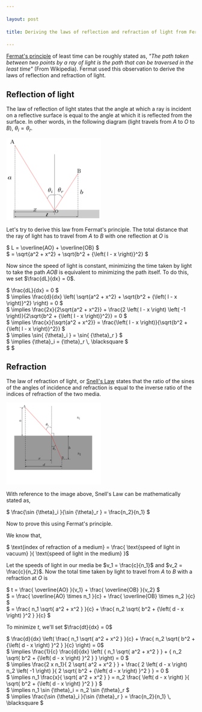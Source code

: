 ```yaml
---

layout: post

title: Deriving the laws of reflection and refraction of light from Fermat's principle.

---
```


[Fermat's principle][1] of least time can be roughly stated as, <em>"The path taken
between two points by a ray of light is the path that can be traversed in the
least time"</em> (From Wikipedia). Fermat used this observation to derive the
laws of reflection and refraction of light.



Reflection of light
-------------------
The law of reflection of light states that the angle at which a ray is incident
on a reflective surface is equal to the angle at which it is reflected from the
surface. In other words, in the following diagram (light travels from <span>$A$</span>
to <span>$O$</span> to <span>$B$</span>), <span>${\theta}_i = {\theta}_r$</span>.

<img src="/assets/reflection.svg" alt="reflection"
     width="50%"
     height="50%" />


Let's try to derive this law from Fermat's principle. The total distance that
the ray of light has to travel from <span>$A$</span> to <span>$B$</span> with
one reflection at <span>$O$</span> is
<div>$
L = \overline{AO} + \overline{OB}
$</div>
<div>$
= \sqrt{a^2 + x^2} + \sqrt{b^2 + {\left( l - x \right)}^2}
$</div>

Now since the speed of light is constant, minimizing the time taken by light to
take the path <span>$AOB$</span> is equivalent to minimizing the path itself.
To do this, we set <span>$\frac{dL}{dx} = 0$</span>.

<div>$
\frac{dL}{dx} = 0
$</div>

<div>$
\implies \frac{d}{dx} \left( \sqrt{a^2 + x^2} + \sqrt{b^2 + {\left( l - x \right)}^2} \right) = 0
$</div>

<div>$
\implies \frac{2x}{2\sqrt{a^2 + x^2}} +
         \frac{2 \left( l - x \right) \left( -1 \right)}{2\sqrt{b^2 + {\left( l - x \right)}^2}} = 0
$</div>

<div>$
\implies \frac{x}{\sqrt{a^2 + x^2}} =
         \frac{\left( l - x \right)}{\sqrt{b^2 + {\left( l - x \right)}^2}}
$</div>

<div>$
\implies \sin{ {\theta}_i } = \sin{ {\theta}_r }
$</div>

<div>$
\implies {\theta}_i = {\theta}_r \, \blacksquare
$</div>

<div>$
$</div>

Refraction
-----------

The law of refraction of light, or [Snell's Law][2] states that the ratio of
the sines of the angles of incidence and refraction is equal to the inverse
ratio of the indices of refraction of the two media.

<img src="/assets/refraction.svg" alt="refraction"
     width="50%"
     height="50%" />


With reference to the image above, Snell's Law can be mathematically stated as,

<div>$
\frac{\sin {\theta}_i }{\sin {\theta}_r } = \frac{n_2}{n_1}
$</div>


Now to prove this using Fermat's principle.

We know that,
<div>$
\text{index of refraction of a medium} = \frac{ \text{speed of light in vacuum} }{ \text{speed of light in the medium} }$</div>

Let the speeds of light in our media be <span>$v_1 = \frac{c}{n_1}$</span> and
<span>$v_2 = \frac{c}{n_2}$</span>. Now the total time taken by light to
travel from <span>$A$</span> to <span>$B$</span> with a refraction at
<span>$O$</span> is
<div>$ t = \frac{ \overline{AO} }{v_1} + \frac{ \overline{OB} }{v_2} $</div>
<div>$ = \frac{ \overline{AO} \times n_1  }{c} + \frac{ \overline{OB} \times n_2 }{c} $</div>
<div>$ = \frac{ n_1 \sqrt{ a^2 + x^2 } }{c} + \frac{ n_2 \sqrt{ b^2 + {\left( d - x \right) }^2 } }{c} $</div>


To minimize <span>$t$</span>, we'll set <span>$\frac{dt}{dx} = 0$</span>

<div>$ \frac{d}{dx} \left( \frac{ n_1 \sqrt{ a^2 + x^2 } }{c} + \frac{ n_2 \sqrt{ b^2 + {\left( d - x \right) }^2 } }{c} \right) = 0$</div>

<div>$
\implies \frac{1}{c} \frac{d}{dx} \left( { n_1 \sqrt{ a^2 + x^2 } } + { n_2 \sqrt{ b^2 + {\left( d - x \right) }^2 } } \right) = 0
$</div>

<div>$
\implies \frac{2 x n_1}{ 2 \sqrt{ a^2 + x^2 } } + \frac{ 2 \left( d - x \right) n_2 \left( -1 \right) }{ 2 \sqrt{ b^2 + {\left( d - x \right) }^2 } } = 0
$</div>

<div>$
\implies n_1 \frac{x}{ \sqrt{ a^2 + x^2 } } = n_2 \frac{ \left( d - x \right) }{ \sqrt{ b^2 + {\left( d - x \right) }^2 } } 
$</div>

<div>$
\implies n_1 \sin {\theta}_i = n_2 \sin {\theta}_r
$</div>

<div>$
\implies \frac{\sin {\theta}_i }{\sin {\theta}_r } = \frac{n_2}{n_1} \, \blacksquare
$</div>



[1]: http://en.wikipedia.org/wiki/Fermat's_principle
[2]: http://en.wikipedia.org/wiki/Snell's_law
